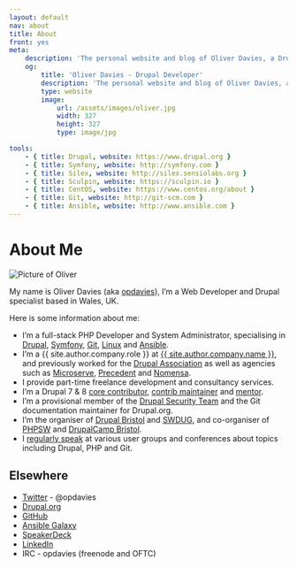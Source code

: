 ```yaml
---
layout: default
nav: about
title: About
front: yes
meta:
    description: 'The personal website and blog of Oliver Davies, a Drupal Developer and System Administrator from Wales, UK.'
    og:
        title: 'Oliver Davies - Drupal Developer'
        description: 'The personal website and blog of Oliver Davies, a Drupal Developer and System Administrator from Wales, UK.'
        type: website
        image:
            url: /assets/images/oliver.jpg
            width: 327
            height: 327
            type: image/jpg

tools:
    - { title: Drupal, website: https://www.drupal.org }
    - { title: Symfony, website: http://symfony.com }
    - { title: Silex, website: http://silex.sensiolabs.org }
    - { title: Sculpin, website: https://sculpin.io }
    - { title: CentOS, website: https://www.centos.org/about }
    - { title: Git, website: http://git-scm.com }
    - { title: Ansible, website: http://www.ansible.com }
---
```

# About Me

<img src="{{ site.gravatar.url }}?s=100" alt="Picture of Oliver" class="img-circle">

My name is Oliver Davies (aka [opdavies](https://www.google.com/#q=opdavies)), I’m a Web Developer and Drupal specialist based in Wales, UK.

Here is some information about me:

* I’m a full-stack PHP Developer and System Administrator, specialising in [Drupal](https://www.drupal.org), [Symfony](http://symfony.com), [Git](http://git-scm.com), [Linux](https://en.wikipedia.org/wiki/Linux) and [Ansible](http://www.ansible.com).
* I’m a {{ site.author.company.role }} at <a href="{{ site.author.company.website }}">{{ site.author.company.name }}</a>, and previously worked for the [Drupal Association](https://assoc.drupal.org) as well as agencies such as [Microserve](https://www.microserve.io), [Precedent](http://precedent.com) and [Nomensa](http://www.nomensa.com).
* I provide part-time freelance development and consultancy services.
* I’m a Drupal 7 & 8 [core contributor](https://www.drupal.org/u/opdavies/issue-credits/3060), [contrib maintainer](https://www.drupal.org/project/user/381388) and [mentor](https://www.drupal.org/user/381388/people-mentored).
* I’m a provisional member of the [Drupal Security Team](https://www.drupal.org/security-team) and the Git documentation maintainer for Drupal.org.
* I’m the organiser of [Drupal Bristol](http://www.drupalbristol.org.uk) and [SWDUG](https://groups.drupal.org/wales-uk), and co-organiser of [PHPSW](https://phpsw.uk) and [DrupalCamp Bristol](http://www.drupalcampbristol.co.uk).
* I [regularly speak](/talks/) at various user groups and conferences about topics including Drupal, PHP and Git.

## Elsewhere

* [Twitter](https://twitter.com/opdavies) - @opdavies
* [Drupal.org](https://www.drupal.org/u/opdavies)
* [GitHub](https://www.github.com/opdavies)
* [Ansible Galaxy](https://galaxy.ansible.com/list#/users/14560)
* [SpeakerDeck](https://speakerdeck.com/opdavies)
* [LinkedIn](http://uk.linkedin.com/in/opdavies)
* IRC - opdavies (freenode and OFTC)
